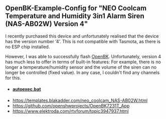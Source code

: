 ## OpenBK-Example-Config for "NEO Coolcam Temperature and Humidity 3in1 Alarm Siren (NAS-AB02W) Version 4"

I recently purchased this device and unfortunately realised that the device has the version number ‘4’.
This is not compatible with Tasmota, as there is no ESP chip installed.

However, I was able to successfully flash [OpenBK](https://github.com/openshwprojects/OpenBK7231T_App). Unfortunately, version 4 has much less to offer in terms of built-in features: For example, there is no longer a temperature/humidity sensor and the volume of the siren can no longer be controlled (fixed value). In any case, I couldn't find any channels for this.

- #### [autoexec.bat](autoexec.bat)
- https://templates.blakadder.com/neo_coolcam_NAS-AB02W.html
- https://github.com/openshwprojects/OpenBK7231T_App
- https://www.elektroda.com/rtvforum/topic3947937.html
